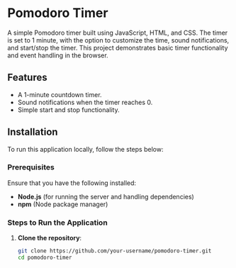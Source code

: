 # Pomodoro Timer

A simple Pomodoro timer built using JavaScript, HTML, and CSS. The timer is set to 1 minute, with the option to customize the time, sound notifications, and start/stop the timer. This project demonstrates basic timer functionality and event handling in the browser.

## Features

- A 1-minute countdown timer.
- Sound notifications when the timer reaches 0.
- Simple start and stop functionality.

## Installation

To run this application locally, follow the steps below:

### Prerequisites

Ensure that you have the following installed:

- **Node.js** (for running the server and handling dependencies)
- **npm** (Node package manager)

### Steps to Run the Application

1. **Clone the repository**:

   ```bash
   git clone https://github.com/your-username/pomodoro-timer.git
   cd pomodoro-timer
